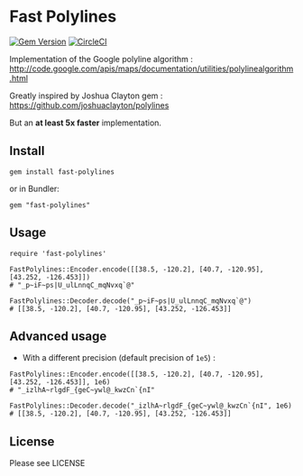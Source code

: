 # Fast Polylines

[![Gem Version](https://badge.fury.io/rb/fast-polylines.svg)](https://badge.fury.io/rb/fast-polylines)
[![CircleCI](https://circleci.com/gh/wayzup/fast-polylines.svg?style=shield&circle-token=:circle-token)](https://circleci.com/gh/wayzup/fast-polylines)

Implementation of the Google polyline algorithm :
http://code.google.com/apis/maps/documentation/utilities/polylinealgorithm.html

Greatly inspired by Joshua Clayton gem : https://github.com/joshuaclayton/polylines

But an **at least 5x faster** implementation.

## Install

```
gem install fast-polylines
```

or in Bundler:
```
gem "fast-polylines"
```

## Usage

```
require 'fast-polylines'

FastPolylines::Encoder.encode([[38.5, -120.2], [40.7, -120.95], [43.252, -126.453]])
# "_p~iF~ps|U_ulLnnqC_mqNvxq`@"

FastPolylines::Decoder.decode("_p~iF~ps|U_ulLnnqC_mqNvxq`@")
# [[38.5, -120.2], [40.7, -120.95], [43.252, -126.453]]
```

## Advanced usage

*  With a different precision (default precision of `1e5`) :

```
FastPolylines::Encoder.encode([[38.5, -120.2], [40.7, -120.95], [43.252, -126.453]], 1e6)
# "_izlhA~rlgdF_{geC~ywl@_kwzCn`{nI"

FastPolylines::Decoder.decode("_izlhA~rlgdF_{geC~ywl@_kwzCn`{nI", 1e6)
# [[38.5, -120.2], [40.7, -120.95], [43.252, -126.453]]
```

## License

Please see LICENSE
